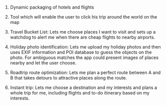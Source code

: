 1. Dynamic packaging of hotels and flights


2. Tool which will enable the user to click his trip around the world on the map


3. Travel Bucket List: Lets me choose places I want to visit and sets up a watchdog to alert me when there are cheap flights to nearby airports.


4. Holiday photo identification: Lets me upload my holiday photos and then uses EXIF information and POI database to guess the objects on the photo. For ambiguous matches the app could present images of places nearby and let the user choose.


5. Roadtrip route optimization: Lets me plan a perfect route between A and B that takes detours to attractive places along the route.


6. Instant trip: Lets me choose a destination and my interests and plans a whole trip for me, including flights and to-do itinerary based on my interests.

